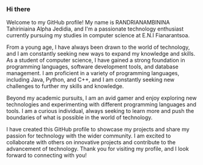 ### Hi there 

Welcome to my GitHub profile! My name is RANDRIANAMBININA Tahiriniaina Alpha Jedidia, and I'm a passionate technology enthusiast currently pursuing my studies in computer science at E.N.I Fianarantsoa.

From a young age, I have always been drawn to the world of technology, and I am constantly seeking new ways to expand my knowledge and skills. As a student of computer science, I have gained a strong foundation in programming languages, software development tools, and database management. I am proficient in a variety of programming languages, including Java, Python, and C++, and I am constantly seeking new challenges to further my skills and knowledge.

Beyond my academic pursuits, I am an avid gamer and enjoy exploring new technologies and experimenting with different programming languages and tools. I am a curious individual, always seeking to learn more and push the boundaries of what is possible in the world of technology.

I have created this GitHub profile to showcase my projects and share my passion for technology with the wider community. I am excited to collaborate with others on innovative projects and contribute to the advancement of technology. Thank you for visiting my profile, and I look forward to connecting with you!
